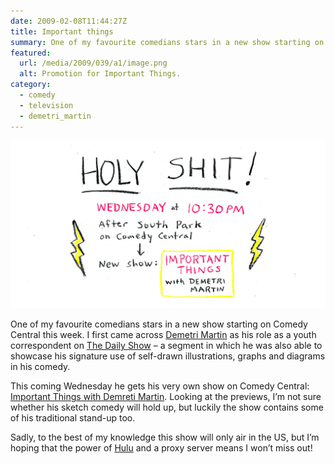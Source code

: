 ```yaml
---
date: 2009-02-08T11:44:27Z
title: Important things
summary: One of my favourite comedians stars in a new show starting on Comedy Central this week.
featured:
  url: /media/2009/039/a1/image.png
  alt: Promotion for Important Things.
category:
  - comedy
  - television
  - demetri_martin
---
```


![Promotion poster for Important Things.](/media/2009/039/a1/image.png)

One of my favourite comedians stars in a new show starting on Comedy Central this week. I first came across [Demetri Martin][1] as his role as a youth correspondent on [The Daily Show][2] – a segment in which he was also able to showcase his signature use of self-drawn illustrations, graphs and diagrams in his comedy.

This coming Wednesday he gets his very own show on Comedy Central: [Important Things with Demreti Martin][3]. Looking at the previews, I’m not sure whether his sketch comedy will hold up, but luckily the show contains some of his traditional stand-up too.

Sadly, to the best of my knowledge this show will only air in the US, but I’m hoping that the power of [Hulu][4] and a proxy server means I won’t miss out!

[1]: https://en.wikipedia.org/wiki/Demetri_Martin
[2]: https://en.wikipedia.org/wiki/The_Daily_Show
[3]: http://www.comedycentral.com/shows/important_things/index.jhtml
[4]: http://hulu.com/
